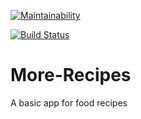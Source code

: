 [![Maintainability](https://api.codeclimate.com/v1/badges/e3a2eb89c9588e68c759/maintainability)](https://codeclimate.com/github/jasonjoe1/More-Recipes/maintainability)


[![Build Status](https://travis-ci.org/jasonjoe1/More-Recipes.svg?branch=ft-CRUD-API-with-dummy-data-152175829)](https://travis-ci.org/jasonjoe1/More-Recipes)

# More-Recipes
A basic app for food recipes
